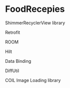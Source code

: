 # FoodRecepies
ShimmerRecyclerView library 

Retrofit

ROOM

Hilt

Data Binding

DiffUtil

COIL Image Loading library
